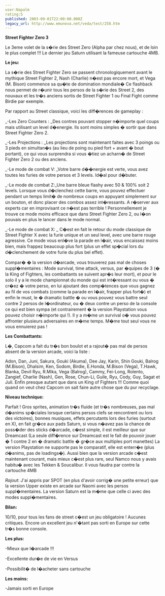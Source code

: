 ```yaml
---
user:Napalm
rating:5
published: 2003-09-01T22:00:00.000Z
legacy_url: http://www.emunova.net/veda/test/258.htm
---
```

**Street Fighter Zero 3**  

  

Le 3eme volet de la s�rie des Street Zero (Alpha par chez nous), et de loin le plus complet !!! Le dernier jeu Saturn utilisant la fameuse cartouche 4MB.  

  

**Le jeu:**   

La s�rie des Street Fighter Zero se passent chronologiquement avant le mythique Street Fighter 2, Nash (Charlie) n�est pas encore mort, et Vega (M. Bison) commence sa qu�te de domination mondiale� Ce flashback nous permet de r�unir tous les persos de la s�rie des Street 2, des nouvaux et les tr�s anciens sortis de Street Fighter 1 ou Final Fight comme Birdie par exemple.  

Par rapport au Street classique, voici les diff�rences de gameplay :  

_-Les Zero Counters : _Des contres pouvant stopper n�importe quel coups mais utilisant un level d�energie. Ils sont moins simples � sortir que dans Street Fighter Zero 2\.   

_-Les Projections : _Les projections sont maintenant faites avec 3 poings ou 3 pieds en simultan�s (au lieu de poing ou pied fort + avant � bout portant), ce qui vous surprendra si vous �tiez un acharn� de Street Fighter Zero 2 ou des anciens.  

_-Le mode de combat V: _Votre barre d��nergie est verte, vous avez toutes les furies de votre persos et 3 levels. Id�al pour d�buter.  

_-Le mode de combat Z:_Une barre bleue flashy avec 50 & 100% soit 2 levels. Lorsque vous d�clenchez cette barre, vous pouvez effectuer pendant un temps limit� de nombreux coups en appuyant simplement sur un bouton, et donc placer des combos assez int�ressants. A r�server aux experts car en improvisant ce n�est pas terrible ! Personnellement je trouve ce mode moins efficace que dans Street Fighter Zero 2, ou l�on pouvais en plus le lancer dans le mode normal.  

_-Le mode de combat X: _ C�est en fait le retour du mode classique de Street Fighter X avec la furie unique et un seul level, avec une barre rouge agressive. Ce mode vous enl�ve la parade en l�air, vous encaissez moins bien, mais frappez beaucoup plus fort (plus un effet sp�cial lors du d�clenchement de votre furie du plus bel effet).   

  

Compar� � la version d�arcade, vous trouverez pas mal de choses suppl�mentaires : Mode survival, time attack, versus, par �quipes de 3 (� la King of Fighters, les combattants se suivent apr�s leur mort), et pour le solo il y a le mode championnat du monde qui est int�ressant ou vous � cr�ez � votre perso, en lui ajoutant des comp�tences que vous gagnez au fil de vos combats (comme la parade en l�air, frapper plus fort�) et enfin le must, le � dramatic battle � ou vous pouvez vous battre seul contre 2 persos de l�ordinateur, ou � deux contre un perso de la console ce qui est bien sympa (et contrairement � la version Playstation vous pouvez choisir n�importe qui !). Il y a m�me un survival o� vous pouvez affronter plusieurs adversaires en m�me temps. M�me tout seul vous ne vous ennuierez pas !  

  

  

**Les Combattants:**  

L�, Capcom a fait du tr�s bon boulot et a rajout� pas mal de persos absent de la version arcade, voici la liste :  

Adon, Dan, Juni, Sakura, Gouki (Akuma), Dee Jay, Karin, Shin Gouki, Balrog (M.Bison), Dhalsim, Ken, Sodom, Birdie, E.Honda, M.Bison (Vega), T.Hawk, Blanka, Devil Ryu, R.Mika, Vega (Balrog), Cammy, Fei-Long, Rolento, Zangief, Charlie (Nash), Gen, Rose, Chun-Li, Guile, Ryu, Cody, Guy, Sagat et Juli. Enfin presque autant que dans un King of Fighters !!! Comme quoi quand on veut chez Capcom on sait faire autre chose que du pur recyclage.  

  

  

**Niveau technique:**  

Parfait ! Gros sprites, animation tr�s fluide (et tr�s nombreuses, pas mal d�anims sp�ciales lorsque certains persos clefs se rencontrent ou lors des victoires), bonnes musiques, effets percutants lors des furies (surtout en X), en fait gr�ce aux pads Saturn, si vous n�avez pas la chance de poss�der des sticks d�arcade, c�est simple, il est meilleur que sur Dreamcast (La seule diff�rence sur Dreamcast est le fait de pouvoir jouer � 1 contre 2 en � dramatic battle � gr�ce aux multiples port manettes) La version Playstation ne supporte pas le comparatif, elle est enterr�e (plus d�anims, pas de loadings�). Aussi bien que la version arcade c�est maintenant courant, mais mieux c�est plus rare, seul Namco nous y avais habitu� avec les Tekken & Soucalibur. Il vous faudra par contre la cartouche 4MB  

  

_Rajout_: J'ai appris par SPOT (en plus d'avoir corrig� une petite erreur) que la version Upper existe en arcade sur Naomi avec les persos suppl�mentaires. La version Saturn est la m�me que celle ci avec des modes suppl�mentaires.  

  

**Bilan:**  

10/10, pour tous les fans de street c�est un jeu obligatoire ! Aucunes critiques. Encore un excellent jeu n'�tant pas sorti en Europe sur cette tr�s bonne console.   

  

**Les plus:**  

-Mieux que l�arcade !!!  

-Excellente dur�e de vie en Versus  

-Possibilit� de l�acheter sans cartouche  

  

**Les moins:**  

-Jamais sorti en Europe